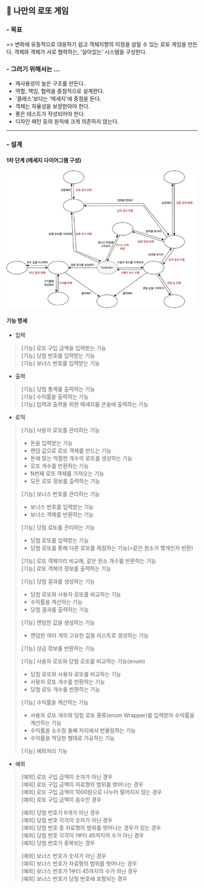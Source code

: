 ## 📝 나만의 로또 게임 

### - 목표 
=> 변화에 유동적으로 대응하기 쉽고 객체지향의 이점을 살릴 수 있는 로또 게임을 만든다. 
객체와 객체가 서로 협력하는, '살아있는' 시스템을 구성한다.

### - 그러기 위해서는 ...
- 재사용성이 높은 구조를 만든다.
- 역할, 책임, 협력을 중점적으로 설계한다.
- '클래스'보다는 '메세지'에 중점을 둔다.
- 객체는 자율성을 보장받아야 한다.
- 좋은 테스트가 작성되어야 한다. 
- 디자인 패턴 등의 원칙에 크게 의존하지 않는다.
---
### - 설계
#### 1차 단계 (메세지 다이어그램 구성)
<img src="image/lotto2.drawio.png">

#### 기능 명세

- 입력
> [기능] 로또 구입 금액을 입력받는 기능 <br>
> [기능] 당첨 번호를 입력받는 기능 <br>
> [기능] 보너스 번호를 입력받는 기능 <br>
>
> 
- 출력
> [기능] 당첨 통계를 출력하는 기능 <br>
> [기능] 수익률을 출력하는 기능 <br>
> [기능] 입력과 출력을 위한 메세지를 콘솔에 출력하는 기능 <br>
>
> 
- 로직
> [기능] 사용자 로또를 관리하는 기능 <br>
> - 돈을 입력받는 기능 <br>
> - 랜덤 값으로 로또 객체를 만드는 기능 <br>
> - 돈에 맞는 적절한 개수의 로또를 생성하는 기능 <br>
> - 로또 개수를 반환하는 기능 <br>
> - N번째 로또 객체를 가져오는 기능 <br>
> - 모든 로또 정보를 출력하는 기능 <br>
>
> 
> [기능] 보너스 번호를 관리하는 기능 <br>
> - 보너스 번호를 입력받는 기능 <br>
> - 보너스 객체를 반환하는 기능 <br>
> 
> 
> [기능] 당첨 로또를 관리하는 기능 <br>
> - 당첨 로또를 입력받는 기능 <br>
> - 당첨 로또를 통해 다른 로또를 채점하는 기능(=같은 원소가 몇개인지 반환) <br>
> 
> 
> [기능] 로또 객체끼리 비교해, 같은 원소 개수를 반환하는 기능 <br>
> [기능] 로또 객체의 정보를 출력하는 기능 <br>
> 
> [기능] 당첨 결과를 생성하는 기능 <br>
> - 당첨 로또와 사용자 로또를 비교하는 기능 <br>
> - 수익률을 계산하는 기능 <br>
> - 당첨 결과를 출력하는 기능 <br>
>
>
> [기능] 랜덤한 값을 생성하는 기능 <br>
> - 랜덤한 여러 개의 고유한 값을 리스트로 생성하는 기능 <br>
>
> [기능] 상금 정보를 반환하는 기능 <br>
> 
> 
> [기능] 사용자 로또와 당첨 로또를 비교하는 기능(enum) <br>
> - 당첨 로또와 사용자 로또를 비교하는 기능 <br>
> - 사용자 로또 개수를 반환하는 기능 <br>
> - 당첨 로또 개수를 반환하는 기능 <br>
> 
> [기능] 수익률을 계산하는 기능 <br>
> - 사용자 로또 개수와 당첨 로또 종류(enum Wrapper)를 입력받아 수익률을 계산하는 기능 <br>
> - 수익률을 소수점 둘째 자리에서 반올림하는 기능 <br>
> - 수익률을 적당한 형태로 가공하는 기능 <br>
>
> [기능] 예외처리 기능 <br>
> 
- 예외
> [예외] 로또 구입 금액이 숫자가 아닌 경우 <br>
> [예외] 로또 구입 금액이 자료형의 범위를 벗어나는 경우 <br>
> [예외] 로또 구입 금액이 1000원으로 나누어 떨어지지 않는 경우 <br>
> [예외] 로또 구입 금액이 음수인 경우 <br> 
> 
> [예외] 당첨 번호가 6개가 아닌 경우 <br>
> [예외] 당첨 번호 각각이 숫자가 아닌 경우 <br>
> [예외] 당첨 번호 중 자료형의 범위를 벗어나는 경우가 있는 경우 <br>
> [예외] 당첨 번호 각각이 1부터 45까지의 수가 아닌 경우 <br>
> [예외] 당첨 번호가 중복되는 경우 <br> 
> 
> [예외] 보너스 번호가 숫자가 아닌 경우 <br>
> [예외] 보너스 번호가 자료형의 범위를 벗어나는 경우 <br>
> [예외] 보너스 번호가 1부터 45까지의 수가 아닌 경우 <br>
> [예외] 보너스 번호가 당첨 번호에 포함되는 경우 <br>